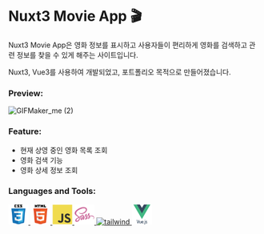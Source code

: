 <h1 align="left">Nuxt3 Movie App 🎬</h3>

Nuxt3 Movie App은 영화 정보를 표시하고 사용자들이 편리하게 영화를 검색하고 관련 정보를 찾을 수 있게 해주는 사이트입니다.

Nuxt3, Vue3를 사용하여 개발되었고, 포트폴리오 목적으로 만들어졌습니다.

<h3 align="left">Preview:</h3>

![GIFMaker_me (2)](https://github.com/qkrdkwl9090/nuxt3-movie-app/assets/32431645/16f21339-2217-408b-8260-6dac46848e9d)

<h3 align="left">Feature:</h3>
<ul>
  <li>현재 상영 중인 영화 목록 조회</li>
  <li>영화 검색 기능</li>
  <li>영화 상세 정보 조회</li>
</ul>

<h3 align="left">Languages and Tools:</h3>
<p align="left"> <a href="https://www.w3schools.com/css/" target="_blank" rel="noreferrer"> <img src="https://raw.githubusercontent.com/devicons/devicon/master/icons/css3/css3-original-wordmark.svg" alt="css3" width="40" height="40"/> </a> <a href="https://www.w3.org/html/" target="_blank" rel="noreferrer"> <img src="https://raw.githubusercontent.com/devicons/devicon/master/icons/html5/html5-original-wordmark.svg" alt="html5" width="40" height="40"/> </a> <a href="https://developer.mozilla.org/en-US/docs/Web/JavaScript" target="_blank" rel="noreferrer"> <img src="https://raw.githubusercontent.com/devicons/devicon/master/icons/javascript/javascript-original.svg" alt="javascript" width="40" height="40"/> </a> <a href="https://sass-lang.com" target="_blank" rel="noreferrer"> <img src="https://raw.githubusercontent.com/devicons/devicon/master/icons/sass/sass-original.svg" alt="sass" width="40" height="40"/> </a> <a href="https://tailwindcss.com/" target="_blank" rel="noreferrer"> <img src="https://www.vectorlogo.zone/logos/tailwindcss/tailwindcss-icon.svg" alt="tailwind" width="40" height="40"/> </a> <a href="https://vuejs.org/" target="_blank" rel="noreferrer"> <img src="https://raw.githubusercontent.com/devicons/devicon/master/icons/vuejs/vuejs-original-wordmark.svg" alt="vuejs" width="40" height="40"/> </a> </p>
